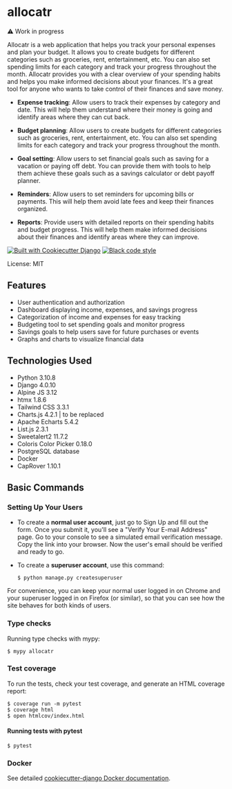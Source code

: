 # allocatr

:warning: Work in progress

Allocatr is a web application that helps you track your personal expenses and plan your budget. It allows you to create budgets for different categories such as groceries, rent, entertainment, etc. You can also set spending limits for each category and track your progress throughout the month. Allocatr provides you with a clear overview of your spending habits and helps you make informed decisions about your finances. It's a great tool for anyone who wants to take control of their finances and save money.

- **Expense tracking**: Allow users to track their expenses by category and date. This will help them understand where their money is going and identify areas where they can cut back.

- **Budget planning**: Allow users to create budgets for different categories such as groceries, rent, entertainment, etc. You can also set spending limits for each category and track your progress throughout the month.

- **Goal setting**: Allow users to set financial goals such as saving for a vacation or paying off debt. You can provide them with tools to help them achieve these goals such as a savings calculator or debt payoff planner.

- **Reminders**: Allow users to set reminders for upcoming bills or payments. This will help them avoid late fees and keep their finances organized.

- **Reports**: Provide users with detailed reports on their spending habits and budget progress. This will help them make informed decisions about their finances and identify areas where they can improve.

[![Built with Cookiecutter Django](https://img.shields.io/badge/built%20with-Cookiecutter%20Django-ff69b4.svg?logo=cookiecutter)](https://github.com/cookiecutter/cookiecutter-django/)
[![Black code style](https://img.shields.io/badge/code%20style-black-000000.svg)](https://github.com/ambv/black)

License: MIT

## Features
- User authentication and authorization
- Dashboard displaying income, expenses, and savings progress
- Categorization of income and expenses for easy tracking
- Budgeting tool to set spending goals and monitor progress
- Savings goals to help users save for future purchases or events
- Graphs and charts to visualize financial data

## Technologies Used
- Python 3.10.8
- Django 4.0.10
- Alpine JS 3.12
- htmx 1.8.6
- Tailwind CSS 3.3.1
- Charts.js 4.2.1 | to be replaced
- Apache Echarts 5.4.2
- List.js 2.3.1
- Sweetalert2 11.7.2
- Coloris Color Picker 0.18.0
- PostgreSQL database
- Docker
- CapRover 1.10.1

## Basic Commands

### Setting Up Your Users

-   To create a **normal user account**, just go to Sign Up and fill out the form. Once you submit it, you'll see a "Verify Your E-mail Address" page. Go to your console to see a simulated email verification message. Copy the link into your browser. Now the user's email should be verified and ready to go.

-   To create a **superuser account**, use this command:

        $ python manage.py createsuperuser

For convenience, you can keep your normal user logged in on Chrome and your superuser logged in on Firefox (or similar), so that you can see how the site behaves for both kinds of users.

### Type checks

Running type checks with mypy:

    $ mypy allocatr

### Test coverage

To run the tests, check your test coverage, and generate an HTML coverage report:

    $ coverage run -m pytest
    $ coverage html
    $ open htmlcov/index.html

#### Running tests with pytest

    $ pytest

### Docker

See detailed [cookiecutter-django Docker documentation](http://cookiecutter-django.readthedocs.io/en/latest/deployment-with-docker.html).
